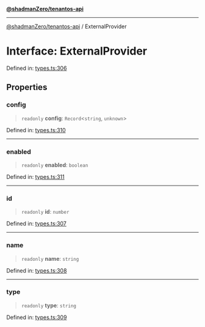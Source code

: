 [**@shadmanZero/tenantos-api**](../README.md)

***

[@shadmanZero/tenantos-api](../globals.md) / ExternalProvider

# Interface: ExternalProvider

Defined in: [types.ts:306](https://github.com/shadmanZero/tenantos-api/blob/a3061c31c45f4aa1cfaa0e889df3cea522a254ad/src/types.ts#L306)

## Properties

### config

> `readonly` **config**: `Record`\<`string`, `unknown`\>

Defined in: [types.ts:310](https://github.com/shadmanZero/tenantos-api/blob/a3061c31c45f4aa1cfaa0e889df3cea522a254ad/src/types.ts#L310)

***

### enabled

> `readonly` **enabled**: `boolean`

Defined in: [types.ts:311](https://github.com/shadmanZero/tenantos-api/blob/a3061c31c45f4aa1cfaa0e889df3cea522a254ad/src/types.ts#L311)

***

### id

> `readonly` **id**: `number`

Defined in: [types.ts:307](https://github.com/shadmanZero/tenantos-api/blob/a3061c31c45f4aa1cfaa0e889df3cea522a254ad/src/types.ts#L307)

***

### name

> `readonly` **name**: `string`

Defined in: [types.ts:308](https://github.com/shadmanZero/tenantos-api/blob/a3061c31c45f4aa1cfaa0e889df3cea522a254ad/src/types.ts#L308)

***

### type

> `readonly` **type**: `string`

Defined in: [types.ts:309](https://github.com/shadmanZero/tenantos-api/blob/a3061c31c45f4aa1cfaa0e889df3cea522a254ad/src/types.ts#L309)
